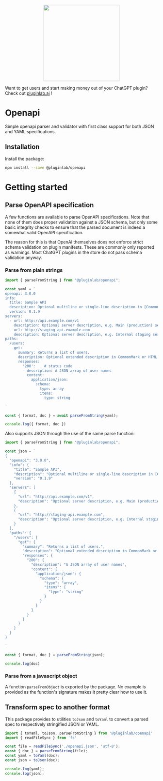 <p align="center">
<a href="https://www.pluginlab.ai">
  <img width="250" height="250" src="https://uploads-ssl.webflow.com/6446ea87f99b6dc7c2e8c9cb/64470266b86f5166fd19a752_white-logo.svg">
  </a>
</p>

Want to get users and start making money out of your ChatGPT plugin? Check out [pluginlab.ai](https://www.pluginlab.ai) !


# Openapi

Simple openapi parser and validator with first class support for both JSON and YAML specifications.

## Installation

Install the package:

```bash
npm install --save @pluginlab/openapi
```

# Getting started

## Parse OpenAPI specification

A few functions are available to parse OpenAPI specifications.
Note that none of them does proper validation against a JSON schema, but only some basic integrity checks to ensure that the parsed document is indeed a somewhat valid OpenAPI specification.

The reason for this is that OpenAI themselves does not enforce strict schema validation on plugin manifests. These are commonly only reported as warnings.
Most ChatGPT plugins in the store do not pass schema validation anyway.

### Parse from plain strings

```typescript
import { parseFromString } from "@pluginlab/openapi";

const yaml = `
openapi: 3.0.0
info:
  title: Sample API
  description: Optional multiline or single-line description in [CommonMark](http://commonmark.org/help/) or HTML.
  version: 0.1.9
servers:
  - url: http://api.example.com/v1
    description: Optional server description, e.g. Main (production) server
  - url: http://staging-api.example.com
    description: Optional server description, e.g. Internal staging server for testing
paths:
  /users:
    get:
      summary: Returns a list of users.
      description: Optional extended description in CommonMark or HTML.
      responses:
        '200':    # status code
          description: A JSON array of user names
          content:
            application/json:
              schema:
                type: array
                items:
                  type: string

`

const { format, doc } = await parseFromString(yaml);

console.log({ format, doc })
```

Also supports JSON through the use of the same parse function:

```typescript
import { parseFromString } from "@pluginlab/openapi"; 

const json = `
{
  "openapi": "3.0.0",
  "info": {
    "title": "Sample API",
    "description": "Optional multiline or single-line description in [CommonMark](http://commonmark.org/help/) or HTML.",
    "version": "0.1.9"
  },
  "servers": [
    {
      "url": "http://api.example.com/v1",
      "description": "Optional server description, e.g. Main (production) server"
    },
    {
      "url": "http://staging-api.example.com",
      "description": "Optional server description, e.g. Internal staging server for testing"
    }
  ],
  "paths": {
    "/users": {
      "get": {
        "summary": "Returns a list of users.",
        "description": "Optional extended description in CommonMark or HTML.",
        "responses": {
          "200": {
            "description": "A JSON array of user names",
            "content": {
              "application/json": {
                "schema": {
                  "type": "array",
                  "items": {
                    "type": "string"
                  }
                }
              }
            }
          }
        }
      }
    }
  }
}

`

const { format, doc } = parseFromString(json);

console.log(doc)
```

### Parse from a javascript object

A function `parseFromObject` is exported by the package.
No example is provided as the function's signature makes it pretty clear how to use it.

## Transform spec to another format

This package provides to utilities `toJson` and `toYaml` to convert a parsed spec to respectively stringified JSON or YAML.

```typescript
import { toYaml, toJson, parseFromString } from '@pluginlab/openapi'
import { readFileSync } from 'fs'

const file = readFileSync('./openapi.json', 'utf-8');
const { doc } = parseFromString(file);
const yaml = toYaml(doc);
const json = toJson(doc);

console.log(yaml);
console.log(json);
```

